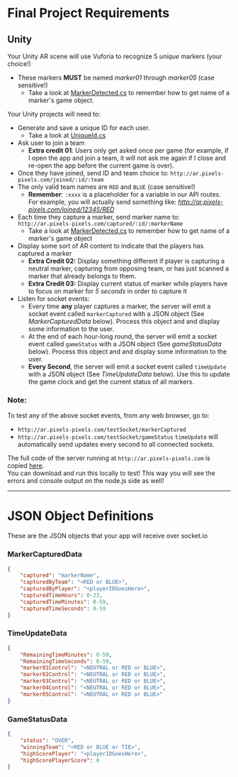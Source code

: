 # Final Project Requirements

## Unity
Your Unity AR scene will use Vuforia to recognize 5 _unique_ markers (your choice!)
- These markers **MUST** be named _marker01_ through _marker05_ (case sensitive!)
    - Take a look at [MarkerDetected.cs](https://github.com/ivaylopg/AdvancedMixedRealityStudio/blob/master/CodeAndResources/VuforiaExamples/MarkerDetected.cs) to remember how to get name of a marker's game object.

Your Unity projects will need to:
- Generate and save a unique ID for each user. 
    - Take a look at [UniqueId.cs](https://github.com/ivaylopg/AdvancedMixedRealityStudio/blob/master/ClassNotes/Session13/UniqueId.cs)
- Ask user to join a team
    - **Extra credit 01**: Users only get asked once per game (for example, if I open the app and join a team, it will _not_ ask me again if I close and re-open the app before the current game is over).
- Once they have joined, send ID and team choice to: `http://ar.pixels-pixels.com/joined/:id/:team`
- The only valid team names are `RED` and `BLUE` (case sensitive!)
    - **Remember**: `:xxxx` is a placeholder for a variable in our API routes. For example, you will actually send something like: _http://ar.pixels-pixels.com/joined/12345/RED_
- Each time they capture a marker, send marker name to: `http://ar.pixels-pixels.com/captured/:id/:markerName`
    - Take a look at [MarkerDetected.cs](https://github.com/ivaylopg/AdvancedMixedRealityStudio/blob/master/CodeAndResources/VuforiaExamples/MarkerDetected.cs) to remember how to get name of a marker's game object
- Display some sort of AR content to indicate that the players has captured a marker
    - **Extra Credit 02:** Display something different if player is capturing a neutral marker, capturing from opposing team, or has just scanned a marker that already belongs to them.
    - **Extra Credit 03:** Display current status of marker while players have to focus on marker for _5 seconds_ in order to capture it 
- Listen for socket events:
    - Every time **any** player captures a marker, the server will emit a socket event called `markerCaptured` with a JSON object (See _MarkerCapturedData_ below). Process this object and and display some information to the user.
    - At the end of each hour-long round, the server will emit a socket event called `gameStatus` with a JSON object (See _gameStatusData_ below). Process this object and and display some information to the user.
    - **Every Second**, the server will emit a socket event called `timeUpdate` with a JSON object (See _TimeUpdateData_ below). Use this to update the game clock and get the current status of all markers.

### Note:
To test any of the above socket events, from any web browser, go to:
- `http://ar.pixels-pixels.com/testSocket/markerCaptured`
- `http://ar.pixels-pixels.com/testSocket/gameStatus`
`timeUpdate` will automatically send updates every second to all connected sockets.

The full code of the server running at `http://ar.pixels-pixels.com` is copied [here](https://github.com/ivaylopg/AdvancedMixedRealityStudio/tree/master/ClassNotes/Session13/FinalProjectServer).    
You can download and run this locally to test! This way you will see the errors and console output on the node.js side as well!

---
# JSON Object Definitions
These are the JSON objects that your app will receive over socket.io

### MarkerCapturedData
```json
{
    "captured": "markerName",
    "capturedByTeam": "<RED or BLUE>",
    "capturedByPlayer": "<playerIDGoesHere>",
    "capturedTimeHours": 0-23,
    "capturedTimeMinutes": 0-59,
    "capturedTimeSeconds": 0-59
}
```


### TimeUpdateData
```json
{
    "RemainingTimeMinutes": 0-59,
    "RemainingTimeSeconds": 0-59,
    "marker01Control": "<NEUTRAL or RED or BLUE>",
    "marker02Control": "<NEUTRAL or RED or BLUE>",
    "marker03Control": "<NEUTRAL or RED or BLUE>",
    "marker04Control": "<NEUTRAL or RED or BLUE>",
    "marker05Control": "<NEUTRAL or RED or BLUE>"
}
```


### GameStatusData
```json
{
    "status": "OVER",
    "winningTeam": "<RED or BLUE or TIE>",
    "highScorePlayer": "<playerIDGoesHere>",
    "highScorePlayerScore": 0
}
```


